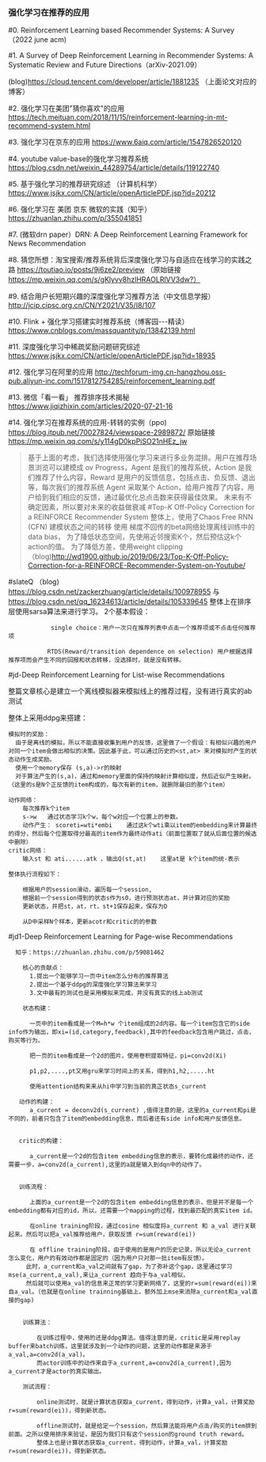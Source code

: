 ### 强化学习在推荐的应用

#0. Reinforcement Learning based Recommender Systems: A Survey （2022 june acm)

#1. A Survey of Deep Reinforcement Learning in Recommender Systems: A Systematic Review and Future Directions（arXiv-2021.09）
  
 (blog)https://cloud.tencent.com/developer/article/1881235   （上面论文对应的博客）
 
 
 
#2. 强化学习在美团"猜你喜欢"的应用 https://tech.meituan.com/2018/11/15/reinforcement-learning-in-mt-recommend-system.html

#3. 强化学习在京东的应用 https://www.6aiq.com/article/1547826520120

#4. youtube value-base的强化学习推荐系统 https://blog.csdn.net/weixin_44289754/article/details/119122740

#5. 基于强化学习的推荐研究综述 （计算机科学）https://www.jsjkx.com/CN/article/openArticlePDF.jsp?id=20212

#6. 强化学习在 美团 京东 微软的实践（知乎） https://zhuanlan.zhihu.com/p/355041851

#7. (微软drn paper）DRN: A Deep Reinforcement Learning Framework for News Recommendation

#8. 猜您所想：淘宝搜索/推荐系统背后深度强化学习与自适应在线学习的实践之路 https://toutiao.io/posts/9j6ze2/preview （原始链接 https://mp.weixin.qq.com/s/gKlyvv8hzlHRAOLRlVV3dw?）

#9. 结合用户长短期兴趣的深度强化学习推荐方法（中文信息学报）  http://jcip.cipsc.org.cn/CN/Y2021/V35/I8/107

#10. Flink + 强化学习搭建实时推荐系统（博客园---精读）  https://www.cnblogs.com/massquantity/p/13842139.html

#11. 深度强化学习中稀疏奖励问题研究综述  https://www.jsjkx.com/CN/article/openArticlePDF.jsp?id=18935

#12. 强化学习在阿里的应用   http://techforum-img.cn-hangzhou.oss-pub.aliyun-inc.com/1517812754285/reinforcement_learning.pdf
    
#13. 微信「看一看」 推荐排序技术揭秘 https://www.jiqizhixin.com/articles/2020-07-21-16

#14. 强化学习在推荐系统的应用-转转的实例（ppo) https://blog.itpub.net/70027824/viewspace-2989872/
       原始链接 https://mp.weixin.qq.com/s/y114gD0kpPiSO21nHEz_jw
> 基于上面的考虑，我们选择使用强化学习来进行多业务混排。用户在推荐场景浏览可以建模成 ov Progress，Agent 是我们的推荐系统，Action 是我们推荐了什么内容，Reward 是用户的反馈信息，包括点击、负反馈、退出等，每次我们的推荐系统 Agent 采取某个 Action，给用户推荐了内容，用户给到我们相应的反馈，通过最优化总点击数来获得最佳效果。
 未来有不确定因素，所以要对未来的收益做衰减 
#Top-𝐾 Off-Policy Correction for a REINFORCE Recommender System
  整体上，使用了Chaos Free RNN (CFN) 建模状态之间的转移
  使用 梯度不回传的beta网络处理离线训练中的data bias，
  为了降低状态空间，先使用近邻搜索K个，然后预估这k个action的值。
  为了降低方差，使用weight clipping
  （blog)http://wd1900.github.io/2019/06/23/Top-K-Off-Policy-Correction-for-a-REINFORCE-Recommender-System-on-Youtube/
  
 #slateQ （blog) https://blog.csdn.net/zackerzhuang/article/details/100978955   与 https://blog.csdn.net/qq_16234613/article/details/105339645
    整体上在排序层使用sarsa算法来进行学习。
    2个基本假设：
              
                single choice：用户一次只在推荐列表中点击一个推荐项或不点击任何推荐项
               
               RTDS(Reward/transition dependence on selection) 用户根据选择推荐项而会产生不同的回报和状态转移，没选择时，就是没有转移。
    
 #jd-Deep Reinforcement Learning for List-wise Recommendations
 
 整篇文章核心是建立一个离线模拟器来模拟线上的推荐过程，没有进行真实的ab测试
 
 整体上采用ddpg来搭建：
    
    模拟时的奖励：
      由于是离线的模拟，所以不能直接收集到用户的反馈，这里做了一个假设：有相似兴趣的用户对同一个item会做出相似的决策。因此基于此，可以通过历史的<st,at> 来对模拟时产生的状态动作生成奖励。
      使用一个memory保存 (s,a)->r的映射
      对于算法产生的(s,a)，通过和memory里面的保持的映射计算相似度，然后近似产生映射。（这里的s是N个正反馈的item构成的，每次有新的item，就删除最旧的那个item）
    
    动作网络： 
        每次推荐k个item
        s->w   通过状态学习k个w，每个w对应一个位置上的参数。
        动作产生： scoreti=wti*embi    通过这k个wti乘以item的embedding来计算最终的得分，然后每个位置取得分最高的item作为最终动作ati（前面位置取了就从后面位置的候选中删除）
    critic网络：
        输入st 和 ati......atk ，输出Q(st,at)    这里at是 k个item的统-表示
    
    整体执行流程如下：    
        
        根据用户的session滑动，遍历每一个session,
        根据前一个session得到的状态s作为s0，进行预测状态at，并计算对应的奖励
        更新状态，并把st，at，rt，st+1保存起来，保存为D
        
        从D中采样N个样本，更新acotr和critic的的参数
        
  #jd1-Deep Reinforcement Learning for Page-wise Recommendations
      
      知乎：https://zhuanlan.zhihu.com/p/59081462
        
        核心的贡献点：
          1.提出一个能够学习一页中item怎么分布的推荐算法
          2.提出一个基于ddpg的深度强化学习算法来学习
          3.文中最有的测试也是采用模拟来完成，并没有真实的线上ab测试
         
        状态构建：
          
          一页中的item看成是一个M=h*w 个item组成的2d内容。每一个item包含它的side info作为输出，即xi=(id,category,feedback),其中的feedback包含用户跳过，点击，购买等行为。
          
          把一页的item看成是一个2d的图片，使用卷积提取特征，pi=conv2d(Xi)
          
          p1,p2,....,pt又用gru来学习时间上的关系，得到h1,h2,.....ht
          
          使用attention结构来来从hi中学习到当前的真正状态s_current
          
       动作的构建：
          a_current = deconv2d(s_current) ,值得注意的是，这里的a_current和pi是不同的，前者只包含了item的embedding信息，而后者还有side info和用户反馈信息。
      
      
       critic的构建：
          
          a_current是一个2d的包含item embedding信息的表示，要转化成最终的动作，还需要一步，a=conv2d(a_current),这里的a就是输入到dqn中的动作了。
          
       
       训练流程：
        
          上面的a_current是一个2d的包含item embedding信息的表示，但是并不是每一个embedding都有对应的id，所以，还需要一个mapping的过程，找到最匹配的真实item id。
          
          在online training阶段，通过cosine 相似度将a_current 和 a_val 进行关联起来。然后可以把a_val推荐给用户，获取反馈 r=sum(reward(ei))
          
          在 offline training阶段，由于使用的是用户的历史记录，所以无论a_current 怎么变化，用户的有效动作都是固定的（因为用户只对那一批item有反馈）。
         此时，a_current和a_val之间就有了gap，为了弥补这个gap，这里通过学习 mse(a_current,a_val),来让a_current 趋向于与a_val相似，
         然后就可以使用a_val的信息来正常的学习更新网络了，这里的r=sum(reward(ei))来自a_val。（也就是在online trainning基础上，额外加上mse来消除a_current和a_val直接的gap)
         
         
        训练算法：
            
            在训练过程中，使用的还是ddpg算法。值得注意的是，critic是采用replay buffer来batch训练，这里就涉及到一个动作的问题，这里的动作都是来源于a_val,a=conv2d(a_val)。
            而actor训练中的动作来自于a_current,a=conv2d(a_current),因为a_current才是actor的真实输出。
          
        测试流程：
          
            online测试时，就是计算状态获取a_current，得到动作，计算a_val，计算奖励r=sum(reward(ei))，得到新状态。
            
            offline测试时，就是给定一个session，然后算法能将用户点击/购买的item排到前面。之所以使用排序来验证，是因为我们只有这个session的ground truth reward。
            整体上也是计算状态获取a_current，得到动作，计算a_val，计算奖励r=sum(reward(ei))，得到新状态。
            
          
          
    
    
